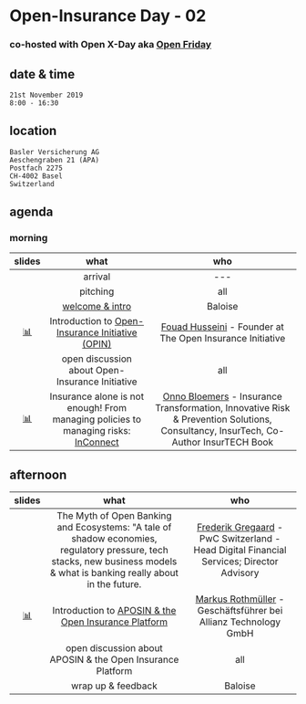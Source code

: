 # Open-Insurance Day - 02

### co-hosted with Open X-Day aka [Open Friday](https://www.openfriday.org)

## date & time
``` 
21st November 2019
8:00 - 16:30 
```

## location
```
Basler Versicherung AG
Aeschengraben 21 (APA)
Postfach 2275
CH-4002 Basel
Switzerland
```

## agenda

### morning

|     slides    |                       what                      |                                        who                                       |
|:-------------:|:-----------------------------------------------:|:--------------------------------------------------------------------------------:|
|               |                  arrival                        | ---                                                                              |
|               |                  pitching                       | all                                                                              |
|               |                 [welcome & intro](https://gitpitch.com/open-insurance/events/master?p=docs/slides/intro)                 |         Baloise                                                                  |
|  [📊](http://open-insurance.org/binary/slides/oid-01-t1.pdf) | Introduction to [Open-Insurance Initiative (OPIN)](https://openinsurance.io)| [Fouad Husseini](https://www.linkedin.com/in/fouad-husseini-ba22a08/) - Founder at The Open Insurance Initiative |
|               |   open discussion about Open-Insurance Initiative |                                     all                                       |
|  [📊](http://open-insurance.org/binary/slides/oid-01-t2.pdf) | Insurance alone is not enough! From managing policies to managing risks: [InConnect](https://www.inconnect.io) | [Onno Bloemers](https://www.linkedin.com/in/onnobloemers/) - Insurance Transformation, Innovative Risk & Prevention Solutions, Consultancy, InsurTech, Co-Author InsurTECH Book |

## afternoon

|     slides    |                       what                      |                                        who                                       |
|:-------------:|:-----------------------------------------------:|:--------------------------------------------------------------------------------:|
|               | The Myth of Open Banking and Ecosystems: "A tale of shadow economies, regulatory pressure, tech stacks, new business models & what is banking really about in the future. | [Frederik Gregaard](https://www.linkedin.com/in/gregaard/) - PwC Switzerland - Head Digital Financial Services; Director Advisory |
| [📊](http://open-insurance.org/binary/slides/oid-01-t4.pdf) | Introduction to [APOSIN & the Open Insurance Platform](https://aposin.org/about/) | [Markus Rothmüller](https://www.linkedin.com/in/markus-rothm%C3%BCller-458b1553/) - Geschäftsführer bei Allianz Technology GmbH |
|               | open discussion about APOSIN & the Open Insurance Platform |                            all                                        |
|               |                wrap up & feedback               |                                      Baloise                                     |
